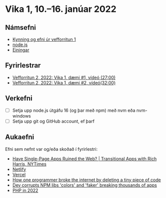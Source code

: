 # Vika 1, 10.–16. janúar 2022

## Námsefni

* [Kynning og efni úr vefforritun 1](../namsefni/01.kynning/readme.md)
* [node.js](../namsefni/02.nodejs/readme.md)
* [Einingar](../namsefni/03.modules/readme.md)

## Fyrirlestrar

* [Vefforritun 2, 2022: Vika 1, dæmi #1, vídeó (27:00)](https://youtu.be/7Jr3DiGF1F0)
* [Vefforritun 2, 2022: Vika 1, dæmi #2, vídeó(32:00)](https://youtu.be/9pMxv9YcXDI)

## Verkefni

* [ ] Setja upp node.js útgáfu 16 (og þar með npm) með nvm eða nvm-windows
* [ ] Setja upp git og GitHub account, ef þarf

## Aukaefni

Efni sem nefnt var og/eða skoðað í fyrirlestri:

* [Have Single-Page Apps Ruined the Web? | Transitional Apps with Rich Harris, NYTimes](https://www.youtube.com/watch?v=860d8usGC0o)
* [Netlify](https://www.netlify.com/)
* [Vercel](https://vercel.com/)
* [How one programmer broke the internet by deleting a tiny piece of code](https://qz.com/646467/how-one-programmer-broke-the-internet-by-deleting-a-tiny-piece-of-code/)
* [Dev corrupts NPM libs 'colors' and 'faker' breaking thousands of apps](https://www.bleepingcomputer.com/news/security/dev-corrupts-npm-libs-colors-and-faker-breaking-thousands-of-apps/)
* [PHP in 2022](https://stitcher.io/blog/php-in-2022)
